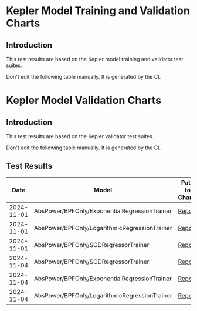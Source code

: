 # Kepler Model Training and Validation Charts

## Introduction

This test results are based on the Kepler model training and validator test suites.

Don't edit the following table manually. It is generated by the CI.

# Kepler Model Validation Charts

## Introduction

This test results are based on the Kepler validator test suites.

Don't edit the following table manually. It is generated by the CI.

## Test Results

| Date       | Model | Path to Charts | 
| ---------- | ----- | -------------- |
| 2024-11-01 | AbsPower/BPFOnly/ExponentialRegressionTrainer | [Report](train-validate-e2e/2024-11-01_15-56-26/AbsPower/BPFOnly/ExponentialRegressionTrainer/report-v0.7.12-25-g2c42b188.md) |
| 2024-11-01 | AbsPower/BPFOnly/LogarithmicRegressionTrainer | [Report](train-validate-e2e/2024-11-01_15-56-26/AbsPower/BPFOnly/LogarithmicRegressionTrainer/report-v0.7.12-25-g2c42b188.md) |
| 2024-11-01 | AbsPower/BPFOnly/SGDRegressorTrainer | [Report](train-validate-e2e/2024-11-01_15-56-26/AbsPower/BPFOnly/SGDRegressorTrainer/report-v0.7.12-25-g2c42b188.md) |
|  2024-11-04  |  AbsPower/BPFOnly/SGDRegressorTrainer  | [Report](train-validate-e2e/2024-11-04_18-53-25/AbsPower/BPFOnly/SGDRegressorTrainer/report-v0.7.12-27-g75b95332.md) |
|  2024-11-04  |  AbsPower/BPFOnly/ExponentialRegressionTrainer  | [Report](train-validate-e2e/2024-11-04_18-53-25/AbsPower/BPFOnly/ExponentialRegressionTrainer/report-v0.7.12-27-g75b95332.md) |
|  2024-11-04  |  AbsPower/BPFOnly/LogarithmicRegressionTrainer  | [Report](train-validate-e2e/2024-11-04_18-53-25/AbsPower/BPFOnly/LogarithmicRegressionTrainer/report-v0.7.12-27-g75b95332.md) |
